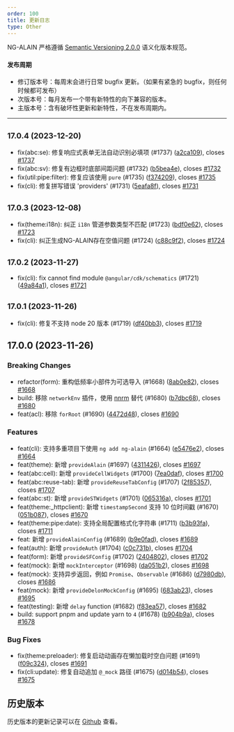 ```yaml
---
order: 100
title: 更新日志
type: Other
---
```


NG-ALAIN 严格遵循 [Semantic Versioning 2.0.0](http://semver.org/lang/zh-CN/) 语义化版本规范。

#### 发布周期

* 修订版本号：每周末会进行日常 bugfix 更新。（如果有紧急的 bugfix，则任何时候都可发布）
* 次版本号：每月发布一个带有新特性的向下兼容的版本。
* 主版本号：含有破坏性更新和新特性，不在发布周期内。

---

## <small>17.0.4 (2023-12-20)</small>

* fix(abc:se): 修复响应式表单无法自动识别必填项 (#1737) ([a2ca109](https://github.com/ng-alain/delon/commit/a2ca109)), closes [#1737](https://github.com/ng-alain/delon/issues/1737)
* fix(abc:sv): 修复有边框时底部间距问题 (#1732) ([b5bea4e](https://github.com/ng-alain/delon/commit/b5bea4e)), closes [#1732](https://github.com/ng-alain/delon/issues/1732)
* fix(util:pipe:filter): 修复应该使用 `pure` (#1735) ([f374209](https://github.com/ng-alain/delon/commit/f374209)), closes [#1735](https://github.com/ng-alain/delon/issues/1735)
* fix(cli): 修复拼写错误 'providers' (#1731) ([5eafa8f](https://github.com/ng-alain/delon/commit/5eafa8f)), closes [#1731](https://github.com/ng-alain/delon/issues/1731)


## <small>17.0.3 (2023-12-08)</small>

* fix(theme:i18n): 纠正 `i18n` 管道参数类型不匹配 (#1723) ([bdf0e62](https://github.com/ng-alain/delon/commit/bdf0e62)), closes [#1723](https://github.com/ng-alain/delon/issues/1723)
* fix(cli): 纠正生成NG-ALAIN存在空值问题 (#1724) ([c88c9f2](https://github.com/ng-alain/delon/commit/c88c9f2)), closes [#1724](https://github.com/ng-alain/delon/issues/1724)


## <small>17.0.2 (2023-11-27)</small>

* fix(cli): fix cannot find module `@angular/cdk/schematics` (#1721) ([49a84a1](https://github.com/ng-alain/delon/commit/49a84a1)), closes [#1721](https://github.com/ng-alain/delon/issues/1721)

## <small>17.0.1 (2023-11-26)</small>

* fix(cli): 修复不支持 node 20 版本 (#1719) ([df40bb3](https://github.com/ng-alain/delon/commit/df40bb3)), closes [#1719](https://github.com/ng-alain/delon/issues/1719)


## 17.0.0 (2023-11-26)

### Breaking Changes

* refactor(form): 重构低频率小部件为可选导入 (#1668) ([8ab0e82](https://github.com/ng-alain/delon/commit/8ab0e82)), closes [#1668](https://github.com/ng-alain/delon/issues/1668)
* build: 移除 `networkEnv` 插件，使用 [nnrm](https://github.com/YunYouJun/nnrm/blob/main/README.zh-CN.md) 替代 (#1680) ([b7dbc68](https://github.com/ng-alain/delon/commit/b7dbc68)), closes [#1680](https://github.com/ng-alain/delon/issues/1680)
* feat(acl): 移除 `forRoot` (#1690) ([4472d48](https://github.com/ng-alain/delon/commit/4472d48)), closes [#1690](https://github.com/ng-alain/delon/issues/1690)

### Features

* feat(cli): 支持多重项目下使用 `ng add ng-alain` (#1664) ([e5476e2](https://github.com/ng-alain/delon/commit/e5476e2)), closes [#1664](https://github.com/ng-alain/delon/issues/1664)
* feat(theme): 新增 `provideAlain` (#1697) ([4311426](https://github.com/ng-alain/delon/commit/4311426)), closes [#1697](https://github.com/ng-alain/delon/issues/1697)
* feat(abc:cell): 新增 `provideCellWidgets` (#1700) ([7ea0daf](https://github.com/ng-alain/delon/commit/7ea0daf)), closes [#1700](https://github.com/ng-alain/delon/issues/1700)
* feat(abc:reuse-tab): 新增 `provideReuseTabConfig` (#1707) ([2f85357](https://github.com/ng-alain/delon/commit/2f85357)), closes [#1707](https://github.com/ng-alain/delon/issues/1707)
* feat(abc:st): 新增 `provideSTWidgets` (#1701) ([065316a](https://github.com/ng-alain/delon/commit/065316a)), closes [#1701](https://github.com/ng-alain/delon/issues/1701)
* feat(theme:_httpclient): 新增 `timestampSecond` 支持 10 位时间戳 (#1670) ([051b087](https://github.com/ng-alain/delon/commit/051b087)), closes [#1670](https://github.com/ng-alain/delon/issues/1670)
* feat(theme:pipe:date): 支持全局配置格式化字符串 (#1711) ([b3b93fa](https://github.com/ng-alain/delon/commit/b3b93fa)), closes [#1711](https://github.com/ng-alain/delon/issues/1711)
* feat: 新增 `provideAlainConfig` (#1689) ([b9e0fad](https://github.com/ng-alain/delon/commit/b9e0fad)), closes [#1689](https://github.com/ng-alain/delon/issues/1689)
* feat(auth): 新增 `provideAuth` (#1704) ([c0c731b](https://github.com/ng-alain/delon/commit/c0c731b)), closes [#1704](https://github.com/ng-alain/delon/issues/1704)
* feat(form): 新增 `provideSFConfig` (#1702) ([2404802](https://github.com/ng-alain/delon/commit/2404802)), closes [#1702](https://github.com/ng-alain/delon/issues/1702)
* feat(mock): 新增 `mockInterceptor` (#1698) ([da051b2](https://github.com/ng-alain/delon/commit/da051b2)), closes [#1698](https://github.com/ng-alain/delon/issues/1698)
* feat(mock): 支持异步返回，例如 `Promise`、`Observable` (#1686) ([d7980db](https://github.com/ng-alain/delon/commit/d7980db)), closes [#1686](https://github.com/ng-alain/delon/issues/1686)
* feat(mock): 新增 `provideDelonMockConfig` (#1695) ([683ab23](https://github.com/ng-alain/delon/commit/683ab23)), closes [#1695](https://github.com/ng-alain/delon/issues/1695)
* feat(testing): 新增 `delay` function (#1682) ([f83ea57](https://github.com/ng-alain/delon/commit/f83ea57)), closes [#1682](https://github.com/ng-alain/delon/issues/1682)
* build: support pnpm and update yarn to `4` (#1678) ([b904b9a](https://github.com/ng-alain/delon/commit/b904b9a)), closes [#1678](https://github.com/ng-alain/delon/issues/1678)

### Bug Fixes

* fix(theme:preloader): 修复启动动画存在懒加载时空白问题 (#1691) ([f09c324](https://github.com/ng-alain/delon/commit/f09c324)), closes [#1691](https://github.com/ng-alain/delon/issues/1691)
* fix(cli:update): 修复自动追加 `@_mock` 路径 (#1675) ([d014b54](https://github.com/ng-alain/delon/commit/d014b54)), closes [#1675](https://github.com/ng-alain/delon/issues/1675)

## 历史版本

历史版本的更新记录可以在 [Github](https://github.com/ng-alain/ng-alain/releases) 查看。
